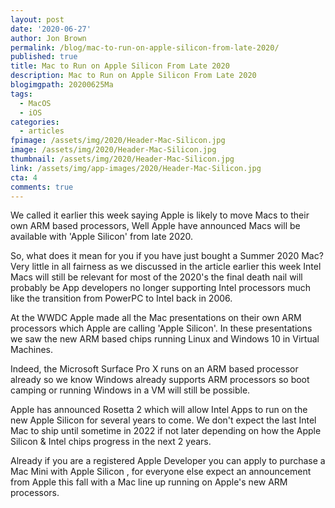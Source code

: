 ```yaml
---
layout: post
date: '2020-06-27'
author: Jon Brown
permalink: /blog/mac-to-run-on-apple-silicon-from-late-2020/
published: true
title: Mac to Run on Apple Silicon From Late 2020
description: Mac to Run on Apple Silicon From Late 2020
blogimgpath: 20200625Ma
tags:
  - MacOS
  - iOS
categories:
  - articles
fpimage: /assets/img/2020/Header-Mac-Silicon.jpg
image: /assets/img/2020/Header-Mac-Silicon.jpg
thumbnail: /assets/img/2020/Header-Mac-Silicon.jpg
link: /assets/img/app-images/2020/Header-Mac-Silicon.jpg
cta: 4
comments: true
---
```

We called it earlier this week saying Apple is likely to move Macs to
their own ARM based processors, Well Apple have announced Macs will be
available with 'Apple Silicon' from late 2020.

So, what does it mean for you if you have just bought a Summer 2020
Mac? Very little in all fairness as we discussed in the article earlier
this week Intel Macs will still be relevant for most of the 2020's the
final death nail will probably be App developers no longer supporting
Intel processors much like the transition from PowerPC to Intel back in
2006.

At the WWDC Apple made all the Mac presentations on their own ARM
processors which Apple are calling 'Apple Silicon'. In these
presentations we saw the new ARM based chips running Linux and Windows
10 in Virtual Machines.

Indeed, the Microsoft Surface Pro X runs on an ARM based processor
already so we know Windows already supports ARM processors so boot
camping or running Windows in a VM will still be possible.

Apple has announced Rosetta 2 which will allow Intel Apps to run on the
new Apple Silicon for several years to come. We don't expect the last
Intel Mac to ship until sometime in 2022 if not later depending on how
the Apple Silicon & Intel chips progress in the next 2
years.

Already if you are a registered Apple Developer you can apply to
purchase a Mac Mini with Apple Silicon , for everyone else expect an
announcement from Apple this fall with a Mac line up running on Apple's
new ARM processors.
